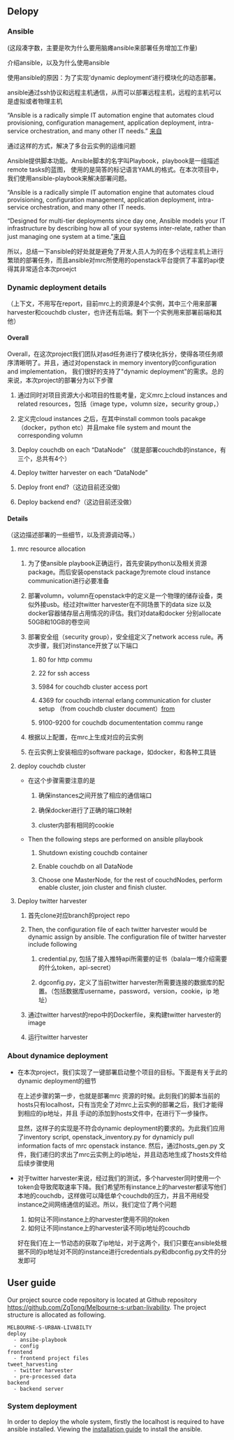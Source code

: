 


## Delopy 
### Ansible

(这段凑字数，主要是吹为什么要用脑瘫ansible来部署任务增加工作量)

介绍ansible，以及为什么使用ansible

使用ansible的原因：为了实现‘dynamic deployment‘进行模块化的动态部署。

ansible通过ssh协议和远程主机通信，从而可以部署远程主机，远程的主机可以是虚拟或者物理主机

“Ansible is a radically simple IT automation engine that automates cloud provisioning, configuration management, application deployment, intra-service orchestration, and many other IT needs.” [来自](https://www.ansible.com/overview/how-ansible-works?hsLang=en-us)

通过这样的方式，解决了多台云实例的运维问题

Ansible提供脚本功能。Ansible脚本的名字叫Playbook，playbook是一组描述remote tasks的蓝图， 使用的是简答的标记语言YAML的格式。在本次项目中，我们使用ansible-playbook来解决部署问题。

“Ansible is a radically simple IT automation engine that automates cloud provisioning, configuration management, application deployment, intra-service orchestration, and many other IT needs.

“Designed for multi-tier deployments since day one, Ansible models your IT infrastructure by describing how all of your systems inter-relate, rather than just managing one system at a time.”[来自](https://www.ansible.com/overview/how-ansible-works?hsLang=en-us)

所以，总结一下ansible的好处就是避免了开发人员人为的在多个远程主机上进行繁琐的部署任务，而且ansible对mrc所使用的openstack平台提供了丰富的api使得其非常适合本次proejct

### Dynamic deployment details

（上下文，不用写在report，目前mrc上的资源是4个实例，其中三个用来部署harvester和couchdb cluster，也许还有后端。剩下一个实例用来部署前端和其他）

#### Overall
Overall，在这次project我们团队对asd任务进行了模块化拆分，使得各项任务顺序清晰明了。并且，通过对openstack in memory inventory的configuration and implementation， 我们很好的支持了"dynamic deployment"的需求。总的来说，本次project的部署分为以下步骤

1. 通过同时对项目资源大小和项目的性能考量，定义mrc上cloud instances and related resources，包括（image type，volumn size，security group，）

2. 定义完cloud instances 之后，在其中install common tools pacakge （docker，python etc）并且make file system and mount the corresponding volumn
3. Deploy couchdb on each “DataNode” （就是部署couchdb的instance，有三个，总共有4个）
4. Deploy twitter harvester on each “DataNode”

5. Deploy front end?（这边目前还没做)
6. Deploy backend end?（这边目前还没做）


#### Details

（这边描述部署的一些细节，以及资源调动等。）

1. mrc resource allocation
   1. 为了使ansible playbook正确运行，首先安装python以及相关资源package。而后安装openstack package为remote cloud instance communication进行必要准备
   
   2. 部署volumn，volumn在openstack中的定义是一个物理的储存设备，类似外接usb。经过对twitter harvester在不同场景下的data size 以及docker容器储存层占用情况的评估。我们对data和docker 分别allocate 50GB和10GB的卷空间
   
   3. 部署安全组（security group），安全组定义了network access rule。再次步骤，我们对instance开放了以下端口
      1. 80 for http commu
   
      2. 22 for ssh access
   
      3. 5984 for couchdb cluster access port

      4. 4369 for couchdb internal erlang communication for cluster setup （from couchdb cluster document）[from](https://docs.couchdb.org/en/3.2.0/setup/cluster.html)
   
      5. 9100-9200 for couchdb documententation commu range
   4. 根据以上配置，在mrc上生成对应的云实例

   5. 在云实例上安装相应的software package，如docker，和各种工具链

2. deploy couchdb cluster
    - 在这个步骤需要注意的是
      1. 确保instances之间开放了相应的通信端口
   
      2. 确保docker进行了正确的端口映射
   
      3. cluster内部有相同的cookie
    
    - Then the following steps are performed on ansible pllaybook

      1. Shutdown existing couchdb container 
   
      2. Enable couchdb on all DataNode
   
      3. Choose one MasterNode, for the rest of couchdNodes, perform enable cluster, join cluster and finish cluster. 

3. Deploy twitter harvester
    1. 首先clone对应branch的project repo
   
    2. Then, the configuration file of each twitter harvester would be dynamic assign by ansible. The configuration file of twitter harvester include following
       1. credential.py, 包括了接入推特api所需要的证书（balala一堆介绍需要的什么token，api-secret）
   
       2. dgconfig.py，定义了当前twitter harvester所需要连接的数据库的配置。（包括数据库username，password，version，cookie，ip 地址）
   
    3. 通过twitter harvest的repo中的Dockerfile，来构建twitter harvester的image
   
    4. 运行twitter harvester
    
### About dynamice deployment
- 
    在本次project，我们实现了一键部署启动整个项目的目标。下面是有关于此的dynamic deployment的细节

    在上述步骤的第一步，也就是部署mrc 资源的时候。此刻我们的脚本当前的hosts只有localhost，只有当完全了对mrc上云实例的部署之后，我们才能得到相应的ip地址，并且
    手动的添加到hosts文件中，在进行下一步操作。

    显然，这样子的实现是不符合dynamic deployment的要求的。为此我们应用了inventory script, openstack_inventory.py for dynamicly pull information facts of mrc openstack instance. 然后，通过hosts_gen.py 文件，我们递归的求出了mrc云实例上的ip地址，并且动态地生成了hosts文件给后续步骤使用


- 对于twitter harvester来说，经过我们的测试，多个harvester同时使用一个token会导致爬取速率下降。我们希望所有instance上的harvester都读写他们本地的couchdb，这样做可以降低单个couchdb的压力，并且不用经受instance之间网络通信的延迟。所以，我们定位了两个问题
    1. 如何让不同instance上的harvester使用不同的token
    2. 如何让不同instance上的harvester读不同ip地址的couchdb
   
   好在我们在上一节动态的获取了ip地址，对于这两个，我们只要在ansible处根据不同的ip地址对不同的instance进行credentials.py和dbconfig.py文件的分发即可



## User guide

Our project source code repository is located at Github repository https://github.com/ZgTong/Melbourne-s-urban-livability. The project structure is allocated as following.

```
MELBOURNE-S-URBAN-LIVABILTY
deploy
  - ansibe-playbook
  - config
frontend
  - frontend project files
tweet_harvesting
  - twitter harvester
  - pre-processed data
backend
  - backend server
```


### System deployment

In order to deploy the whole system, firstly the localhost is required to have ansible installed. Viewing the [installation guide](https://docs.ansible.com/ansible/latest/installation_guide/intro_installation.html) to install the ansible.








